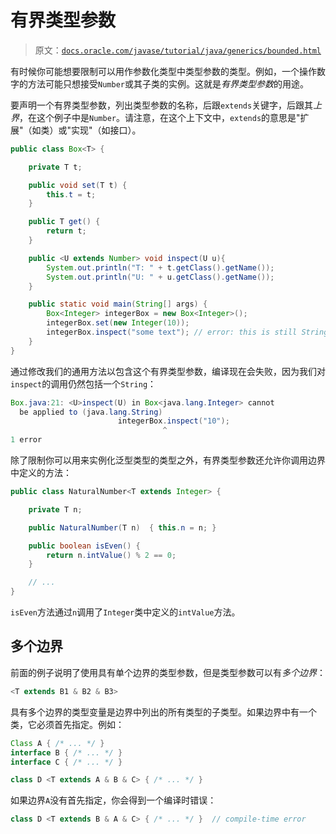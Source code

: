 # 有界类型参数

> 原文：[`docs.oracle.com/javase/tutorial/java/generics/bounded.html`](https://docs.oracle.com/javase/tutorial/java/generics/bounded.html)

有时候你可能想要限制可以用作参数化类型中类型参数的类型。例如，一个操作数字的方法可能只想接受`Number`或其子类的实例。这就是*有界类型参数*的用途。

要声明一个有界类型参数，列出类型参数的名称，后跟`extends`关键字，后跟其*上界*，在这个例子中是`Number`。请注意，在这个上下文中，`extends`的意思是"扩展"（如类）或"实现"（如接口）。

```java
public class Box<T> {

    private T t;          

    public void set(T t) {
        this.t = t;
    }

    public T get() {
        return t;
    }

    public <U extends Number> void inspect(U u){
        System.out.println("T: " + t.getClass().getName());
        System.out.println("U: " + u.getClass().getName());
    }

    public static void main(String[] args) {
        Box<Integer> integerBox = new Box<Integer>();
        integerBox.set(new Integer(10));
        integerBox.inspect("some text"); // error: this is still String!
    }
}

```

通过修改我们的通用方法以包含这个有界类型参数，编译现在会失败，因为我们对`inspect`的调用仍然包括一个`String`：

```java
Box.java:21: <U>inspect(U) in Box<java.lang.Integer> cannot
  be applied to (java.lang.String)
                        integerBox.inspect("10");
                                  ^
1 error

```

除了限制你可以用来实例化泛型类型的类型之外，有界类型参数还允许你调用边界中定义的方法：

```java
public class NaturalNumber<T extends Integer> {

    private T n;

    public NaturalNumber(T n)  { this.n = n; }

    public boolean isEven() {
        return n.intValue() % 2 == 0;
    }

    // ...
}

```

`isEven`方法通过`n`调用了`Integer`类中定义的`intValue`方法。

## 多个边界

前面的例子说明了使用具有单个边界的类型参数，但是类型参数可以有*多个边界*：

```java
<T extends B1 & B2 & B3>

```

具有多个边界的类型变量是边界中列出的所有类型的子类型。如果边界中有一个类，它必须首先指定。例如：

```java
Class A { /* ... */ }
interface B { /* ... */ }
interface C { /* ... */ }

class D <T extends A & B & C> { /* ... */ }

```

如果边界`A`没有首先指定，你会得到一个编译时错误：

```java
class D <T extends B & A & C> { /* ... */ }  // compile-time error

```
